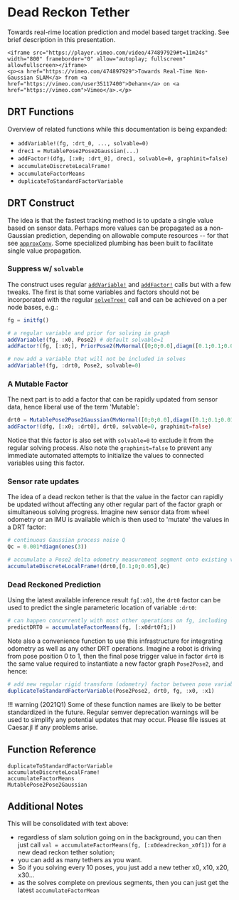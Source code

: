 # Dead Reckon Tether

Towards real-rime location prediction and model based target tracking.  See brief description in this presentation.

```@raw html
<iframe src="https://player.vimeo.com/video/474897929#t=11m24s" width="800" frameborder="0" allow="autoplay; fullscreen" allowfullscreen></iframe>
<p><a href="https://vimeo.com/474897929">Towards Real-Time Non-Gaussian SLAM</a> from <a href="https://vimeo.com/user35117400">Dehann</a> on <a href="https://vimeo.com">Vimeo</a>.</p>
```
    
## DRT Functions  

Overview of related functions while this documentation is being expanded:

- `addVariable!(fg, :drt_0, ..., solvable=0)`
- `drec1 = MutablePose2Pose2Gaussian(...)`
- `addFactor!(dfg, [:x0; :drt_0], drec1, solvable=0, graphinit=false)`
- `accumulateDiscreteLocalFrame!`
- `accumulateFactorMeans`
- `duplicateToStandardFactorVariable`

## DRT Construct

The idea is that the fastest tracking method is to update a single value based on sensor data.  Perhaps more values can be propagated as a non-Gaussian prediction, depending on allowable compute resources -- for that see [`approxConv`](@ref).  Some specialized plumbing has been built to facilitate single value propagation.  

### Suppress w/ `solvable`

The construct uses regular [`addVariable!`](@ref) and [`addFactor!`](@ref) calls but with a few tweaks.  The first is that some variables and factors should not be incorporated with the regular [`solveTree!`](@ref) call and can be achieved on a per node bases, e.g.:
```julia
fg = initfg()

# a regular variable and prior for solving in graph
addVariable!(fg, :x0, Pose2) # default solvable=1
addFactor!(fg, [:x0;], PriorPose2(MvNormal([0;0;0.0],diagm([0.1;0.1;0.01]))))

# now add a variable that will not be included in solves
addVariable!(fg, :drt0, Pose2, solvable=0)
```

### A Mutable Factor

The next part is to add a factor that can be rapidly updated from sensor data, hence liberal use of the term 'Mutable':
```julia
drt0 = MutablePose2Pose2Gaussian(MvNormal([0;0;0.0],diagm([0.1;0.1;0.01])))
addFactor!(dfg, [:x0; :drt0], drt0, solvable=0, graphinit=false)
```

Notice that this factor is also set with `solvable=0` to exclude it from the regular solving process.  Also note the `graphinit=false` to prevent any immediate automated attempts to initialize the values to connected variables using this factor.

### Sensor rate updates

The idea of a dead reckon tether is that the value in the factor can rapidly be updated without affecting any other regular part of the factor graph or simultaneous solving progress.  Imagine new sensor data from wheel odometry or an IMU is available which is then used to 'mutate' the values in a DRT factor:
```julia
# continuous Gaussian process noise Q
Qc = 0.001*diagm(ones(3))

# accumulate a Pose2 delta odometry measurement segment onto existing value in drt0
accumulateDiscreteLocalFrame!(drt0,[0.1;0;0.05],Qc)
```

### Dead Reckoned Prediction

Using the latest available inference result `fg[:x0]`, the `drt0` factor can be used to predict the single parameteric location of variable `:drt0`:
```julia
# can happen concurrently with most other operations on fg, including `solveTree!`
predictDRT0 = accumulateFactorMeans(fg, [:x0drt0f1;])
```

Note also a convenience function to use this infrastructure for integrating odometry as well as any other DRT operations.  Imagine a robot is driving from pose position 0 to 1, then the final pose trigger value in factor `drt0` is the same value required to instantiate a new factor graph `Pose2Pose2`, and hence:
```julia
# add new regular rigid transform (odometry) factor between pose variables 
duplicateToStandardFactorVariable(Pose2Pose2, drt0, fg, :x0, :x1)
```

!!! warning
    (2021Q1) Some of these function names are likely to be better standardized in the future.  Regular semver deprecation warnings will be used to simplify any potential updates that may occur.  Please file issues at Caesar.jl if any problems arise.

## Function Reference

```@docs
duplicateToStandardFactorVariable
accumulateDiscreteLocalFrame!
accumulateFactorMeans
MutablePose2Pose2Gaussian
```

## Additional Notes

This will be consolidated with text above:
- regardless of slam solution going on in the background, you can then just call `val = accumulateFactorMeans(fg, [:x0deadreckon_x0f1])`
for a new dead reckon tether solution;
- you can add as many tethers as you want.  
- So if you solving every 10 poses, you just add a new tether x0, x10, x20, x30...
- as the solves complete on previous segments, then you can just get the latest `accumulateFactorMean`
